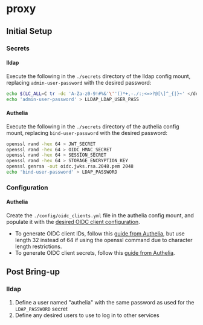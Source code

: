 # proxy

## Initial Setup

### Secrets

#### lldap

Execute the following in the `./secrets` directory of the lldap config mount, replacing `admin-user-password` with the desired password:
```bash
echo $(LC_ALL=C tr -dc 'A-Za-z0-9!#%&'\''()*+,-./:;<=>?@[\]^_{|}~' </dev/urandom | head -c 32) > LLDAP_JWT_SECRET
echo 'admin-user-password' > LLDAP_LDAP_USER_PASS
```

#### Authelia

Execute the following in the `./secrets` directory of the authelia config mount, replacing `bind-user-password` with the desired password:
```bash
openssl rand -hex 64 > JWT_SECRET
openssl rand -hex 64 > OIDC_HMAC_SECRET
openssl rand -hex 64 > SESSION_SECRET
openssl rand -hex 64 > STORAGE_ENCRYPTION_KEY
openssl genrsa -out oidc.jwks.rsa.2048.pem 2048
echo 'bind-user-password' > LDAP_PASSWORD
```

### Configuration

#### Authelia

Create the `./config/oidc_clients.yml` file in the authelia config mount, and populate it with the [desired OIDC client configuration](https://www.authelia.com/integration/openid-connect/introduction/).
- To generate OIDC client IDs, follow this [guide from Authelia](https://www.authelia.com/reference/guides/generating-secure-values/#generating-a-random-alphanumeric-string), but use length 32 instead of 64 if using the openssl command due to character length restrictions.
- To generate OIDC client secrets, follow this [guide from Authelia](https://www.authelia.com/reference/guides/generating-secure-values/#generating-a-random-password-hash).

## Post Bring-up

### lldap

1. Define a user named "authelia" with the same password as used for the `LDAP_PASSWORD` secret
1. Define any desired users to use to log in to other services
